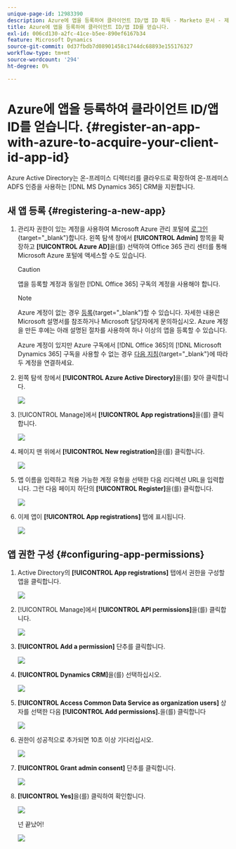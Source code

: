 ```yaml
---
unique-page-id: 12983390
description: Azure에 앱을 등록하여 클라이언트 ID/앱 ID 획득 - Marketo 문서 - 제품 설명서
title: Azure에 앱을 등록하여 클라이언트 ID/앱 ID를 얻습니다.
exl-id: 006cd130-a2fc-41ce-b5ee-890ef6167b34
feature: Microsoft Dynamics
source-git-commit: 0d37fbdb7d08901458c1744dc68893e155176327
workflow-type: tm+mt
source-wordcount: '294'
ht-degree: 0%

---
```


# Azure에 앱을 등록하여 클라이언트 ID/앱 ID를 얻습니다. {#register-an-app-with-azure-to-acquire-your-client-id-app-id}

Azure Active Directory는 온-프레미스 디렉터리를 클라우드로 확장하여 온-프레미스 ADFS 인증을 사용하는 [!DNL MS Dynamics 365] CRM을 지원합니다.

## 새 앱 등록 {#registering-a-new-app}

1. 관리자 권한이 있는 계정을 사용하여 Microsoft Azure 관리 포털에 [로그인](https://login.microsoftonline.com/){target="_blank"}합니다. 왼쪽 탐색 창에서 **[!UICONTROL Admin]** 항목을 확장하고 **[!UICONTROL Azure AD]**&#x200B;을(를) 선택하여 Office 365 관리 센터를 통해 Microsoft Azure 포털에 액세스할 수도 있습니다.

   >[!CAUTION]
   >
   >앱을 등록할 계정과 동일한 [!DNL Office 365] 구독의 계정을 사용해야 합니다.

   >[!NOTE]
   >
   >Azure 계정이 없는 경우 [등록](https://azure.microsoft.com/en-us/free/){target="_blank"}할 수 있습니다. 자세한 내용은 Microsoft 설명서를 참조하거나 Microsoft 담당자에게 문의하십시오. Azure 계정을 만든 후에는 아래 설명된 절차를 사용하여 하나 이상의 앱을 등록할 수 있습니다.
   >
   >
   >Azure 계정이 있지만 Azure 구독에서 [!DNL Office 365]의 [!DNL Microsoft Dynamics 365] 구독을 사용할 수 없는 경우 [다음 지침](https://msdn.microsoft.com/office/office365/howto/setup-development-environment#bk_CreateAzureSubscription){target="_blank"}에 따라 두 계정을 연결하세요.

1. 왼쪽 탐색 창에서 **[!UICONTROL Azure Active Directory]**&#x200B;을(를) 찾아 클릭합니다.

   ![](assets/two.png)

1. [!UICONTROL Manage]에서 **[!UICONTROL App registrations]**&#x200B;을(를) 클릭합니다.

   ![](assets/three.png)

1. 페이지 맨 위에서 **[!UICONTROL New registration]**&#x200B;을(를) 클릭합니다.

   ![](assets/four.png)

1. 앱 이름을 입력하고 적용 가능한 계정 유형을 선택한 다음 리디렉션 URL을 입력합니다. 그런 다음 페이지 하단의 **[!UICONTROL Register]**&#x200B;을(를) 클릭합니다.

   ![](assets/five.png)

1. 이제 앱이 **[!UICONTROL App registrations]** 탭에 표시됩니다.

   ![](assets/six.png)

## 앱 권한 구성 {#configuring-app-permissions}

1. Active Directory의 **[!UICONTROL App registrations]** 탭에서 권한을 구성할 앱을 클릭합니다.

   ![](assets/seven.png)

1. [!UICONTROL Manage]에서 **[!UICONTROL API permissions]**&#x200B;을(를) 클릭합니다.

   ![](assets/eight.png)

1. **[!UICONTROL Add a permission]** 단추를 클릭합니다.

   ![](assets/nine.png)

1. **[!UICONTROL Dynamics CRM]**&#x200B;을(를) 선택하십시오.

   ![](assets/ten.png)

1. **[!UICONTROL Access Common Data Service as organization users]** 상자를 선택한 다음 **[!UICONTROL Add permissions].**&#x200B;을(를) 클릭합니다

   ![](assets/eleven.png)

1. 권한이 성공적으로 추가되면 10초 이상 기다리십시오.

   ![](assets/twelve.png)

1. **[!UICONTROL Grant admin consent]** 단추를 클릭합니다.

   ![](assets/thirteen.png)

1. **[!UICONTROL Yes]**&#x200B;을(를) 클릭하여 확인합니다.

   ![](assets/fourteen.png)

   넌 끝났어!

   ![](assets/fifteen.png)
